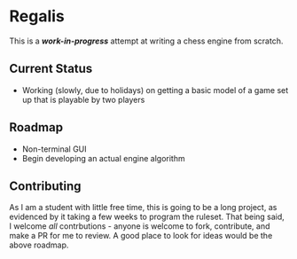 # Regalis

This is a ***work-in-progress*** attempt at writing a chess engine from scratch.

## Current Status

- Working (slowly, due to holidays) on getting a basic model of a game set up that is playable by two players

## Roadmap

- Non-terminal GUI
- Begin developing an actual engine algorithm

## Contributing

As I am a student with little free time, this is going to be a long project, as evidenced by it taking a few weeks to
program the ruleset. That being said, I welcome _all_ contrbutions - anyone is welcome to fork, contribute, and make a
PR for me to review. A good place to look for ideas would be the above roadmap.
